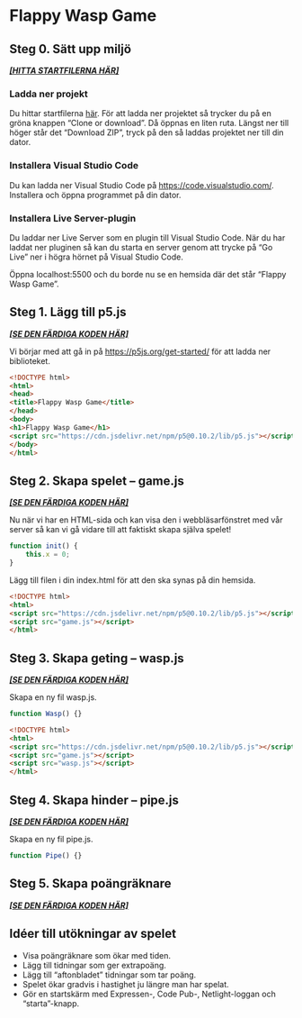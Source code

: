 # Flappy Wasp Game


## Steg 0. Sätt upp miljö

***[[HITTA STARTFILERNA HÄR]](https://github.com/BonnierNews/expressen-lifestyle-netlight-codepub/tree/steg-0)***

### Ladda ner projekt
Du hittar startfilerna [här](https://github.com/BonnierNews/expressen-lifestyle-netlight-codepub/tree/steg-0). För att ladda ner projektet så trycker du på en gröna knappen “Clone or download”. Då öppnas en liten ruta. Längst ner till höger står det “Download ZIP”, tryck på den så laddas projektet ner till din dator.

### Installera Visual Studio Code
Du kan ladda ner Visual Studio Code på https://code.visualstudio.com/. Installera och öppna programmet på din dator.

### Installera Live Server-plugin
Du laddar ner Live Server som en plugin till Visual Studio Code. När du har laddat ner pluginen så kan du starta en server genom att trycke på “Go Live” ner i högra hörnet på Visual Studio Code.

Öppna localhost:5500 och du borde nu se en hemsida där det står “Flappy Wasp Game”.


## Steg 1. Lägg till p5.js

***[[SE DEN FÄRDIGA KODEN HÄR]](https://github.com/BonnierNews/expressen-lifestyle-netlight-codepub/tree/steg-1)***

Vi börjar med att gå in på https://p5js.org/get-started/ för att ladda ner biblioteket. 

```html
<!DOCTYPE html>
<html>
<head>
<title>Flappy Wasp Game</title>
</head>
<body>
<h1>Flappy Wasp Game</h1>
<script src="https://cdn.jsdelivr.net/npm/p5@0.10.2/lib/p5.js"></script>
</body>
</html>
```


## Steg 2. Skapa spelet – game.js

***[[SE DEN FÄRDIGA KODEN HÄR]](https://github.com/BonnierNews/expressen-lifestyle-netlight-codepub/tree/steg-2)***

Nu när vi har en HTML-sida och kan visa den i webbläsarfönstret med vår server så kan vi gå vidare till att faktiskt skapa själva spelet!

```JavaScript
function init() {
	this.x = 0;
}
```

Lägg till filen i din index.html för att den ska synas på din hemsida.

```html
<!DOCTYPE html>
<html>
<script src="https://cdn.jsdelivr.net/npm/p5@0.10.2/lib/p5.js"></script>
<script src="game.js"></script>
</html>
```


## Steg 3. Skapa geting – wasp.js

***[[SE DEN FÄRDIGA KODEN HÄR]](https://github.com/BonnierNews/expressen-lifestyle-netlight-codepub/tree/steg-3)***

Skapa en ny fil wasp.js.

```JavaScript
function Wasp() {}
```

```html
<!DOCTYPE html>
<html>
<script src="https://cdn.jsdelivr.net/npm/p5@0.10.2/lib/p5.js"></script>
<script src="game.js"></script>
<script src="wasp.js"></script>
</html>
```


## Steg 4. Skapa hinder – pipe.js

***[[SE DEN FÄRDIGA KODEN HÄR]](https://github.com/BonnierNews/expressen-lifestyle-netlight-codepub/tree/steg-4)***

Skapa en ny fil pipe.js.

```JavaScript
function Pipe() {}
```


## Steg 5. Skapa poängräknare

***[[SE DEN FÄRDIGA KODEN HÄR]](https://github.com/BonnierNews/expressen-lifestyle-netlight-codepub/tree/steg-5)***

## Idéer till utökningar av spelet
- Visa poängräknare som ökar med tiden.
- Lägg till tidningar som ger extrapoäng.
- Lägg till “aftonbladet” tidningar som tar poäng.
- Spelet ökar gradvis i hastighet ju längre man har spelat.
- Gör en startskärm med Expressen-, Code Pub-, Netlight-loggan och “starta”-knapp.
